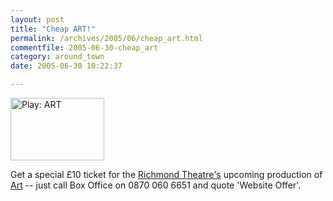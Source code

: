 ```yaml
---
layout: post
title: "Cheap ART!"
permalink: /archives/2005/06/cheap_art.html
commentfile: 2005-06-30-cheap_art
category: around_town
date: 2005-06-30 10:22:37

---
```


<img src="/assets/images/2005/artlogo-thumb.gif" width="150" height="100" class="right" alt="Play: ART" />

Get a special £10 ticket for the [Richmond Theatre's](/cgi-bin/events.cgi?action=getevent&key=200506150402) upcoming production of [Art](http://www.theambassadors.com/richmond/sp_p1951_vso.html) -- just call Box Office on 0870 060 6651 and quote 'Website Offer'.
